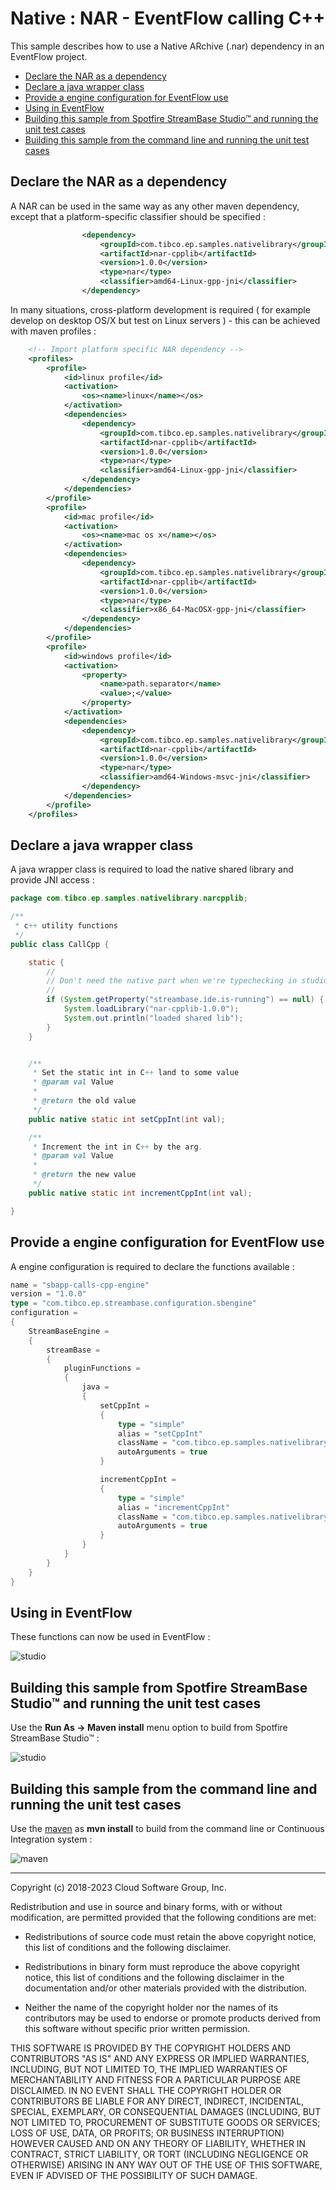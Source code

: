 # Native : NAR - EventFlow calling C++

This sample describes how to use a Native ARchive (.nar) dependency in an EventFlow project.

* [Declare the NAR as a dependency](#declare-the-nar-as-a-dependency)
* [Declare a java wrapper class](#declare-a-java-wrapper-class)
* [Provide a engine configuration for EventFlow use](#provide-a-engine-configuration-for-eventflow-use)
* [Using in EventFlow](#using-in-eventflow)
* [Building this sample from Spotfire StreamBase Studio&trade; and running the unit test cases](#building-this-sample-from-spotfire-streambase-studio-trade-and-running-the-unit-test-cases)
* [Building this sample from the command line and running the unit test cases](#building-this-sample-from-the-command-line-and-running-the-unit-test-cases)

<a name="declare-the-nar-as-a-dependency"></a>

## Declare the NAR as a dependency

A NAR can be used in the same way as any other maven dependency, except that a platform-specific
classifier should be specified :

```xml
                <dependency>
                    <groupId>com.tibco.ep.samples.nativelibrary</groupId>
                    <artifactId>nar-cpplib</artifactId>
                    <version>1.0.0</version>
                    <type>nar</type>
                    <classifier>amd64-Linux-gpp-jni</classifier>
                </dependency>
``` 

In many situations, cross-platform development is required ( for example develop on desktop OS/X but 
test on Linux servers ) - this can be achieved with maven profiles :

```xml
    <!-- Import platform specific NAR dependency -->
    <profiles>
        <profile>
            <id>linux profile</id>
            <activation>
                <os><name>linux</name></os>
            </activation>
            <dependencies>
                <dependency>
                    <groupId>com.tibco.ep.samples.nativelibrary</groupId>
                    <artifactId>nar-cpplib</artifactId>
                    <version>1.0.0</version>
                    <type>nar</type>
                    <classifier>amd64-Linux-gpp-jni</classifier>
                </dependency>
            </dependencies>
        </profile>
        <profile>
            <id>mac profile</id>
            <activation>
                <os><name>mac os x</name></os>
            </activation>
            <dependencies>
                <dependency>
                    <groupId>com.tibco.ep.samples.nativelibrary</groupId>
                    <artifactId>nar-cpplib</artifactId>
                    <version>1.0.0</version>
                    <type>nar</type>
                    <classifier>x86_64-MacOSX-gpp-jni</classifier>
                </dependency>
            </dependencies>
        </profile>
        <profile>
            <id>windows profile</id>
            <activation>
                <property>
                    <name>path.separator</name>
                    <value>;</value>
                </property>
            </activation>
            <dependencies>
                <dependency>
                    <groupId>com.tibco.ep.samples.nativelibrary</groupId>
                    <artifactId>nar-cpplib</artifactId>
                    <version>1.0.0</version>
                    <type>nar</type>
                    <classifier>amd64-Windows-msvc-jni</classifier>
                </dependency>
            </dependencies>
        </profile>
    </profiles>

```

<a name="declare-a-java-wrapper-class"></a>

## Declare a java wrapper class

A java wrapper class is required to load the native shared library and provide JNI access :

```java
package com.tibco.ep.samples.nativelibrary.narcpplib;

/**
 * c++ utility functions
 */
public class CallCpp {

    static {
        //
        // Don't need the native part when we're typechecking in studio
        //
        if (System.getProperty("streambase.ide.is-running") == null) {
            System.loadLibrary("nar-cpplib-1.0.0");
            System.out.println("loaded shared lib");
        }
    }


    /**
     * Set the static int in C++ land to some value
     * @param val Value
     * 
     * @return the old value
     */
    public native static int setCppInt(int val);

    /**
     * Increment the int in C++ by the arg.
     * @param val Value
     * 
     * @return the new value
     */
    public native static int incrementCppInt(int val);

}
```

<a name="provide-a-engine-configuration-for-eventflow-use"></a>

## Provide a engine configuration for EventFlow use

A engine configuration is required to declare the functions available :

```scala
name = "sbapp-calls-cpp-engine"
version = "1.0.0"
type = "com.tibco.ep.streambase.configuration.sbengine"
configuration =
{
    StreamBaseEngine =
    {
        streamBase =
        {
            pluginFunctions =
            {
                java =
                {
                    setCppInt =
                    {
                        type = "simple"
                        alias = "setCppInt"
                        className = "com.tibco.ep.samples.nativelibrary.narcpplib.CallCpp"
                        autoArguments = true
                    }

                    incrementCppInt =
                    {
                        type = "simple"
                        alias = "incrementCppInt"
                        className = "com.tibco.ep.samples.nativelibrary.narcpplib.CallCpp"
                        autoArguments = true
                    }
                }
            }
        }
    }
}
```

<a name="using-in-eventflow"></a>

## Using in EventFlow

These functions can now be used in EventFlow :

![studio](images/studioFunction.png)

<a name="building-this-sample-from-spotfire-streambase-studio-trade-and-running-the-unit-test-cases"></a>

## Building this sample from Spotfire StreamBase Studio&trade; and running the unit test cases

Use the **Run As -> Maven install** menu option to build from Spotfire StreamBase Studio&trade; :

![studio](images/studiounit.gif)

<a name="building-this-sample-from-the-command-line-and-running-the-unit-test-cases"></a>

## Building this sample from the command line and running the unit test cases

Use the [maven](https://maven.apache.org) as **mvn install** to build from the command line or Continuous Integration system :

![maven](images/maven.gif)

---
Copyright (c) 2018-2023 Cloud Software Group, Inc.

Redistribution and use in source and binary forms, with or without
modification, are permitted provided that the following conditions are met:

* Redistributions of source code must retain the above copyright notice, this
  list of conditions and the following disclaimer.

* Redistributions in binary form must reproduce the above copyright notice,
  this list of conditions and the following disclaimer in the documentation
  and/or other materials provided with the distribution.

* Neither the name of the copyright holder nor the names of its
  contributors may be used to endorse or promote products derived from
  this software without specific prior written permission.

THIS SOFTWARE IS PROVIDED BY THE COPYRIGHT HOLDERS AND CONTRIBUTORS "AS IS"
AND ANY EXPRESS OR IMPLIED WARRANTIES, INCLUDING, BUT NOT LIMITED TO, THE
IMPLIED WARRANTIES OF MERCHANTABILITY AND FITNESS FOR A PARTICULAR PURPOSE ARE
DISCLAIMED. IN NO EVENT SHALL THE COPYRIGHT HOLDER OR CONTRIBUTORS BE LIABLE
FOR ANY DIRECT, INDIRECT, INCIDENTAL, SPECIAL, EXEMPLARY, OR CONSEQUENTIAL
DAMAGES (INCLUDING, BUT NOT LIMITED TO, PROCUREMENT OF SUBSTITUTE GOODS OR
SERVICES; LOSS OF USE, DATA, OR PROFITS; OR BUSINESS INTERRUPTION) HOWEVER
CAUSED AND ON ANY THEORY OF LIABILITY, WHETHER IN CONTRACT, STRICT LIABILITY,
OR TORT (INCLUDING NEGLIGENCE OR OTHERWISE) ARISING IN ANY WAY OUT OF THE USE
OF THIS SOFTWARE, EVEN IF ADVISED OF THE POSSIBILITY OF SUCH DAMAGE.
